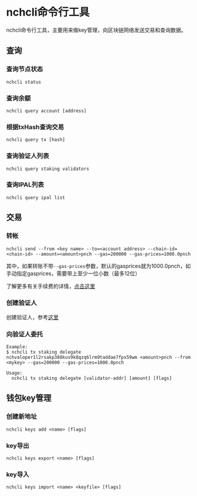 # nchcli命令行工具

nchcli命令行工具，主要用来做key管理，向区块链网络发送交易和查询数据。

## 查询

### 查询节点状态

```shell
nchcli status
```

### 查询余额

```shell
nchcli query account [address]
```

### 根据txHash查询交易

```shell
nchcli query tx [hash]
```

### 查询验证人列表

```shell
nchcli query staking validators
```

### 查询IPAL列表

```shell
nchcli query ipal list
```

## 交易

### 转帐

```shell
nchcli send --from <key name> --to=<account address> --chain-id=<chain-id> --amount=<amount>pnch --gas=200000 --gas-prices=1000.0pnch

```

其中，如果转账不带```--gas-prices```参数，默认的gasprices就为1000.0pnch，如手动指定gasprices，需要带上至少一位小数（最多12位）

了解更多有关手续费的详情，[点击这里](../advanced/Q&A.md)

### 创建验证人

创建验证人，参考[这里](../get-started/how-to-become-validator.md)

### 向验证人委托

```shell
Example:
$ nchcli tx staking delegate nchvaloper1l2rsakp388kuv9k8qzq6lrm9taddae7fpx59wm <amount>pnch --from <mykey> --gas=200000 --gas-prices=1000.0pnch

Usage:
  nchcli tx staking delegate [validator-addr] [amount] [flags]
```

## 钱包key管理

### 创建新地址

```shell
nchcli keys add <name> [flags]
```

### key导出

```shell
nchcli keys export <name> [flags]
```

### key导入

```shell
nchcli keys import <name> <keyfile> [flags]
```
